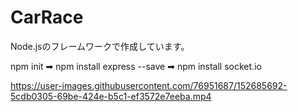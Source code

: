 # CarRace
Node.jsのフレームワークで作成しています。

npm init ➡ npm install express --save ➡ npm install socket.io

https://user-images.githubusercontent.com/76951687/152685692-5cdb0305-69be-424e-b5c1-ef3572e7eeba.mp4
